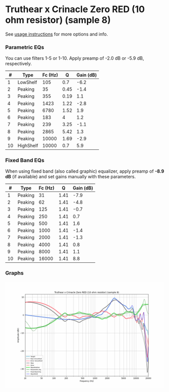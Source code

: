 # Truthear x Crinacle Zero RED (10 ohm resistor) (sample 8)
See [usage instructions](https://github.com/jaakkopasanen/AutoEq#usage) for more options and info.

### Parametric EQs
You can use filters 1-5 or 1-10. Apply preamp of -2.0 dB or -5.9 dB, respectively.

|   # | Type      |   Fc (Hz) |    Q |   Gain (dB) |
|-----|-----------|-----------|------|-------------|
|   1 | LowShelf  |       105 | 0.7  |        -6.2 |
|   2 | Peaking   |        35 | 0.45 |        -1.4 |
|   3 | Peaking   |       355 | 0.19 |         1.1 |
|   4 | Peaking   |      1423 | 1.22 |        -2.8 |
|   5 | Peaking   |      6780 | 1.52 |         1.9 |
|   6 | Peaking   |       183 | 4    |         1.2 |
|   7 | Peaking   |       239 | 3.25 |        -1.1 |
|   8 | Peaking   |      2865 | 5.42 |         1.3 |
|   9 | Peaking   |     10000 | 1.69 |        -2.9 |
|  10 | HighShelf |     10000 | 0.7  |         5.9 |

### Fixed Band EQs
When using fixed band (also called graphic) equalizer, apply preamp of **-8.9 dB** (if available) and set gains manually with these parameters.

|   # | Type    |   Fc (Hz) |    Q |   Gain (dB) |
|-----|---------|-----------|------|-------------|
|   1 | Peaking |        31 | 1.41 |        -7.9 |
|   2 | Peaking |        62 | 1.41 |        -4.8 |
|   3 | Peaking |       125 | 1.41 |        -0.7 |
|   4 | Peaking |       250 | 1.41 |         0.7 |
|   5 | Peaking |       500 | 1.41 |         1.6 |
|   6 | Peaking |      1000 | 1.41 |        -1.4 |
|   7 | Peaking |      2000 | 1.41 |        -1.3 |
|   8 | Peaking |      4000 | 1.41 |         0.8 |
|   9 | Peaking |      8000 | 1.41 |         1.1 |
|  10 | Peaking |     16000 | 1.41 |         8.8 |

### Graphs
![](./Truthear%20x%20Crinacle%20Zero%20RED%20(10%20ohm%20resistor)%20(sample%208).png)
